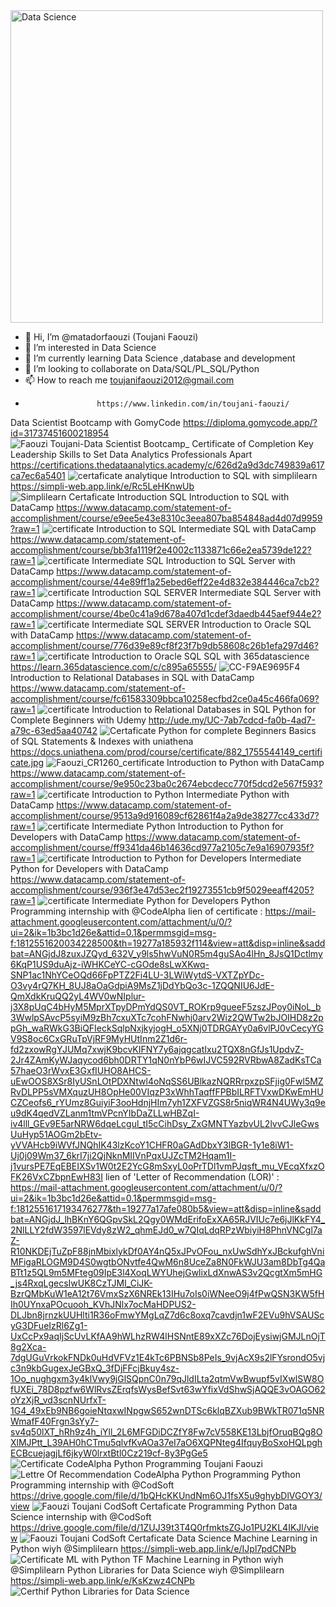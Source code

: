 <img width="500" height="500" alt="Data Science" src="https://github.com/user-attachments/assets/a72aa1a9-8995-4a56-9a6f-d14b91dc2b92" />

- 👋 Hi, I’m @matadorfaouzi (Toujani Faouzi)
- 👀 I’m interested in Data Science
- 🌱 I’m currently learning Data Science ,database and development
- 💞️ I’m looking to collaborate on Data/SQL/PL_SQL/Python
- 📫 How to reach me toujanifaouzi2012@gmail.com
-                     https://www.linkedin.com/in/toujani-faouzi/

<!---
matadorfaouzi/matadorfaouzi is a ✨ special ✨ repository because its `README.md` (this file) appears on your GitHub profile.
You can click the Preview link to take a look at your changes.
--->
Data Scientist Bootcamp with GomyCode
https://diploma.gomycode.app/?id=31737451600218954
![Faouzi Toujani-Data Scientist Bootcamp_ Certificate of Completion](https://github.com/user-attachments/assets/18e21696-abc9-4538-9263-9c5bce905d99)
Key Leadership Skills to Set Data Analytics Professionals Apart
https://certifications.thedataanalytics.academy/c/626d2a9d3dc749839a617ca7ec6a5401
![certaficate analytique](https://github.com/user-attachments/assets/a4116f07-c2af-4b4d-96ea-7333d86b19a2)
Introduction to SQL with simplilearn
https://simpli-web.app.link/e/Rc5LeHKnwUb
![Simplilearn Certaficate Introduction SQL](https://github.com/user-attachments/assets/a5d4ada2-1326-439e-863b-92bcfcf8e6fb)
Introduction to SQL with DataCamp
https://www.datacamp.com/statement-of-accomplishment/course/e9ee5e43e8310c3eea807ba854848ad4d07d9959?raw=1
![certificate Introduction to SQL](https://github.com/user-attachments/assets/5d708511-ddba-45c6-a3f9-8693727524d9)
Intermediate SQL with DataCamp
https://www.datacamp.com/statement-of-accomplishment/course/bb3fa1119f2e4002c1133871c66e2ea5739de122?raw=1
![certificate Intermediate SQL](https://github.com/user-attachments/assets/1c331909-2803-4c09-b08d-a3084bb4024f)
Introduction to SQL Server with DataCamp
https://www.datacamp.com/statement-of-accomplishment/course/44e89ff1a25ebed6eff22e4d832e384446ca7cb2?raw=1
![certificate Introduction SQL SERVER](https://github.com/user-attachments/assets/c7f93d04-5461-4cf4-ab96-cd9ef20e3439)
Intermediate SQL Server with DataCamp
https://www.datacamp.com/statement-of-accomplishment/course/4be0c41a9d678a407d1cdef3daedb445aef944e2?raw=1
![certificate Intermediate SQL SERVER](https://github.com/user-attachments/assets/322d240a-889c-4b0c-a89b-f98ea470b6f9)
Introduction to Oracle SQL with DataCamp
https://www.datacamp.com/statement-of-accomplishment/course/776d39e89cf8f23f7b9db58608c26b1efa297d46?raw=1
![certificate Introduction to Oracle SQL](https://github.com/user-attachments/assets/c4fde3ec-1be4-4bee-84b9-8f525a4286f9)
SQL with 365datascience
https://learn.365datascience.com/c/c895a65555/
![CC-F9AE9695F4](https://github.com/user-attachments/assets/79c93aae-0cbf-4e2b-9fa9-9be84d64e54e)
Introduction to Relational Databases in SQL with DataCamp
https://www.datacamp.com/statement-of-accomplishment/course/fc61583309bbca10258ecfbd2ce0a45c466fa069?raw=1
![certificate Introduction to Relational Databases in SQL](https://github.com/user-attachments/assets/3995e671-0f51-4d31-a4ca-4ad3598c8f6d)
Python for Complete Beginners with Udemy
http://ude.my/UC-7ab7cdcd-fa0b-4ad7-a79c-63ed5aa40742
![Certaficate Python for complete Beginners](https://github.com/user-attachments/assets/73d1e4d2-270e-44cd-8e25-73a4c8ab4ed8)
Basics of SQL Statements & Indexes with uniathena
https://docs.uniathena.com/prod/course/certificate/882_1755544149_certificate.jpg
![Faouzi_CR1260_certificate](https://github.com/user-attachments/assets/7ed053d6-2951-4088-b3fc-5d2636185c34)
Introduction to Python with DataCamp
https://www.datacamp.com/statement-of-accomplishment/course/9e950c23ba0c2674ebcdecc770f5dcd2e567f593?raw=1
![certificate Introduction to Python](https://github.com/user-attachments/assets/211eedb9-c0e0-4f68-acb6-a307aa864a25)
Intermediate Python with DataCamp
https://www.datacamp.com/statement-of-accomplishment/course/9513a9d916089cf62861f4a2a9de38277cc433d7?raw=1
![certificate Intermediate Python](https://github.com/user-attachments/assets/082799d7-c418-4066-9a02-409ed208fe70)
Introduction to Python for Developers with DataCamp
https://www.datacamp.com/statement-of-accomplishment/course/ff9341da46b14636cd977a2105c7e9a16907935f?raw=1
![certificate Introduction to Python for Developers](https://github.com/user-attachments/assets/d2ee48e3-9d18-4221-a3b8-2475a70e8c71)
Intermediate Python for Developers with DataCamp
https://www.datacamp.com/statement-of-accomplishment/course/936f3e47d53ec2f19273551cb9f5029eeaff4205?raw=1
![certificate Intermediate Python for Developers](https://github.com/user-attachments/assets/1b9bfc5e-9965-4b0b-81e6-706c68d8bc64)
Python Programming internship with @CodeAlpha
lien of certificate : https://mail-attachment.googleusercontent.com/attachment/u/0/?ui=2&ik=1b3bc1d26e&attid=0.1&permmsgid=msg-f:1812551620034228500&th=19277a185932f114&view=att&disp=inline&saddbat=ANGjdJ8zuxJZQyd_632V_y9ls5hwVuN0R5m4guSAo4lHn_8JsQ1Dctlmy6KqP1US9duAjz-iWHKCeYC-cGOde8sLwXKwq-SNP1ac1NhYCeOQd66FpPTZ2Fi4LU-3LWiWytdS-VXTZpYDc-O3vy4rQ7KH_8UJ8aOaGdpiA9MsZ1jDdYbQo3c-1ZQQNIU6JdE-QmXdkKruQQ2yL4WV0wNIplur-j3X8pUqC4bHyM5MprXTpyDPmYdQS0VT_ROKrp9gueeF5zszJPoy0iNoL_b3WwlpSAvcP5syiM9zBh7cxuXTc7cohFNwhj0arv2Wiz2QWTw2bJOIHD8z2ppGh_waRWkG3BiQFIeckSqlpNxjkyjogH_o5XNj0TDRGAYy0a6vlPJ0vCecyYGV9S8oc6CxGRuTpVjRF9MyHUtInm2Z1d6r-fd2zxowRgYJUMq7xwjK9bcvKIFNY7y6ajqgcatIxu2TQX8nGfJs1UpdvZ-2Jr4ZAmKyWJaqycod6bh0DRTY1qN0nYbP6wIJVC592RVRbwA8ZadKsTCa57haeO3rWvxE3GxfIUHO8AHCS-uEwOOS8XSr8IyUSnLOtPDXNtwl4oNqSS6UBlkazNQRRrpxzpSFjig0Fwl5MZRvDLPP5sVMXquzUH8OpHe00VIqzP3xWhhTaqffFPBbILRFTVxwDKwEmHUCZCeofs6_rYUmz8GuiyiF3ooHdnjHIm7yh1ZXFVZGS8r5niqWR4N4UWy3q9eu9dK4qedVZLanm1tmVPcnYIbDaZLLwHBZqI-iv4lll_GEv9E5arNRW6dqeLcgul_tI5cCihDsy_ZxGMNTYazbvUL2lvvCJleGwsUuHyp51AOGm2bEtv-yVVAHcb9iWVfJNQhIK43lzKcoY1CHFR0aGAdDbxY3lBGR-1y1e8iW1-Uj0j09Wm37_6krI7ji2QjNknMIIVnPqxUJZcTM2Hqam1I-j1vursPE7EqEBEIXSv1W0t2E2YcG8mSxyL0oPrTDl1vmPJqsft_mu_VEcqXfxzOFK26VxCZbpnEwH83I
lien of 'Letter of Recommendation (LOR)' : https://mail-attachment.googleusercontent.com/attachment/u/0/?ui=2&ik=1b3bc1d26e&attid=0.1&permmsgid=msg-f:1812551617193476277&th=19277a17afe080b5&view=att&disp=inline&saddbat=ANGjdJ_lhBKnY6QGpvSkL2Qgy0WMdErifoExXA65RJVIUc7e6jJlKkFY4_2NlLLY2fdW3597lEVdy8zW2_qhmEJd0_w7QIqLdqRPzWbiyiH8PhnVNCgl7aZ-R10NKDEjTuZpF88jnMbixlykDf0AY4nQ5xJPvOFou_nxUwSdhYxJBckufghVniMFigaRLOGM9D4S0wgtbONvtfe4QwM6n8UceZa8N0FkWJU3am8DbTg4QaBTt1z5QL9m5MFteg09IpE3l4XoqLWYUhejGwlixLdXnwAS3v2QcgtXm5mHG_js4RxqLgecsIwUK8CzTJMI_CiJK-BzrQMbKuW1eA12t76VmxSzX6NREk13IHu7oIs0iWNeeO9j4fPwQSN3KW5fHIh0UYnxaPOcuooh_KVhJNlx7ocMaHDPUS2-DLJbn8jrnzkUUHlti1R36oFmwYMgLqZ7d6c8oxq7cavdjn1wF2EVu9hVSAUScyG3DFueIzRl6Zg1-UxCcPx9aqIjScUvLKfAA9hWLhzRW4lHSNntE89xXZc76DojEysiwjGMJLnOjT8g2Xca-7dgUGuVrkokFNDk0uHdVFVz1E4kTc6PBNSb8PeIs_9vjAcX9s2lFYsrondO5vjc3n9kbGugexJeGBxQ_3fDjFFcjBkuy4sz-1Oo_nughgxm3y4klVwy9jGlSQpnC0n79qJldILta2qtmVwBwupf5vIXwlSW8OfUXEi_78D8pzfw6WlRvsZErqfsWysBefSvt63wYfixVdShwSjAQQE3vOAGO62oYzXjR_vd3scnNUrfxT-1G4_49xEb9NB6goieNtqxwINpgwS652wnDTSc6klqBZXub9BWkTR071q5NRWmafF40Frgn3sYy7-sv4q50lXT_hRh9z4h_iYll_2L6MFGDiDCZfY8Fw7cV558KE13LbjfOruqBQg8OXlMJPtt_L39AH0hCTmu5qlvfKvAOa37eI7aO6XQPNteg4IfquyBoSxoHQLpghECBcuejagjLf6jkyW0lrxtBtl0Cz219cf-8y3PgGe5
![Certificate CodeAlpha Python Programming Toujani Faouzi](https://github.com/user-attachments/assets/654b5aeb-6440-4a84-8f3e-ec3ae73b1f2c)
![Lettre Of Recommendation CodeAlpha Python Programming](https://github.com/user-attachments/assets/13f874a8-a7c1-484d-be48-1ab3d056c046)
Python Programming internship with @CodSoft
https://drive.google.com/file/d/1bQHcKKUndNm6OJ1fsX5u9ghybDlVGOY3/view
![Faouzi Toujani CodSoft Certaficate Programming Python](https://github.com/user-attachments/assets/fa40d6c9-a49b-492e-97d7-64a652e6177e)
Data Science internship with @CodSoft
https://drive.google.com/file/d/1ZUJ39t3T4Q0rfmktsZGJo1PU2KL4IKJl/view
![Faouzi Toujani CodSoft Certaficate Data Science](https://github.com/user-attachments/assets/6f4048d3-03ff-43ba-92b9-7f164d90c6f6)
Machine Learning in Python wiyh @Simplilearn 
https://simpli-web.app.link/e/IJpl7pdCNPb
![Certificate ML with Python TF](https://github.com/user-attachments/assets/a258d7b1-6d60-4621-bbae-e99eb6e3b257)
Machine Learning in Python wiyh @Simplilearn
Python Libraries for Data Science wiyh @Simplilearn 
https://simpli-web.app.link/e/KsKzwz4CNPb
![Certhif Python Libraries for Data Science](https://github.com/user-attachments/assets/83583969-b83a-4206-ab71-16137a9c9bfd)




